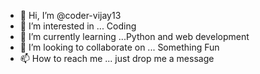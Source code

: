 - 👋 Hi, I’m @coder-vijay13
- 👀 I’m interested in ... Coding
- 🌱 I’m currently learning ...Python and web development
- 💞️ I’m looking to collaborate on ... Something Fun
- 📫 How to reach me ... just drop me a message

<!---
coder-vijay13/coder-vijay13 is a ✨ special ✨ repository because its `README.md` (this file) appears on your GitHub profile.
You can click the Preview link to take a look at your changes.
--->
